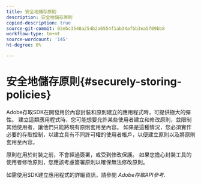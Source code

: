 ```yaml
---
title: 安全地儲存原則
description: 安全地儲存原則
copied-description: true
source-git-commit: 02ebc3548a254b2a6554f1ab34afbb3ea5f09bb8
workflow-type: tm+mt
source-wordcount: '145'
ht-degree: 0%

---
```


# 安全地儲存原則{#securely-storing-policies}

Adobe存取SDK在開發用於內容封裝和原則建立的應用程式時，可提供極大的彈性。 建立這類應用程式時，您可能想要允許某些使用者建立和修改原則，並限制其他使用者，讓他們只能將現有原則套用至內容。 如果是這種情況，您必須實作必要的存取控制，以建立具有不同許可權的使用者帳戶，以便建立原則以及將原則套用至內容。

原則在用於封裝之前，不會經過簽署，或受到修改保護。 如果您擔心封裝工具的使用者修改原則，您應該考慮簽署原則以確保無法修改原則。

如需使用SDK建立應用程式的詳細資訊，請參閱 *Adobe存取API參考*.
